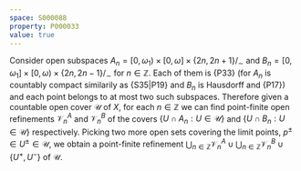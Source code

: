 ```yaml
---
space: S000088
property: P000033
value: true
---
```


Consider open subspaces $A_n=[0,\omega_1)\times[0,\omega]\times\{2n,2n+1\}/_\sim$
and $B_n=[0,\omega_1]\times[0,\omega)\times\{2n,2n-1\}/_\sim$ for $n\in\mathbb Z$.
Each of them is {P33}
(for $A_n$ is countably compact similarily as {S35|P19}
and $B_n$ is Hausdorff and {P17})
and each point belongs to at most two such subspaces.
Therefore given a countable open cover $\mathscr U$ of $X$, for each $n\in\mathbb Z$
we can find point-finite open refinements $\mathscr V^A_n$ and $\mathscr V^B_n$
of the covers $\{U\cap A_n:U\in\mathscr U\}$ and $\{U\cap B_n:U\in\mathscr U\}$ respectively. Picking two more open sets covering the limit points, $p^\pm\in U^\pm\in \mathscr U$, we obtain a point-finite refinement
$\bigcup_{n\in\mathbb Z}\mathscr V^A_n\cup \bigcup_{n\in\mathbb Z}\mathscr V^B_n\cup\{U^+,U^-\}$ of $\mathscr U$.
